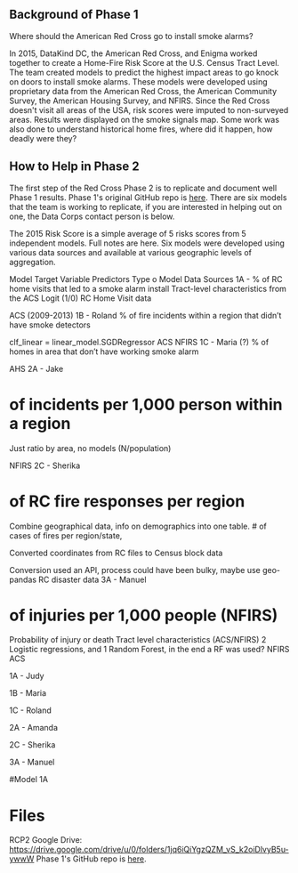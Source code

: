 
## Background of Phase 1

Where should the American Red Cross go to install smoke alarms?

In 2015, DataKind DC, the American Red Cross, and Enigma worked together to create a Home-Fire Risk Score at the U.S. Census Tract Level. The team created models to predict the highest impact areas to go knock on doors to install smoke alarms. These models were developed using proprietary data from the American Red Cross, the American Community Survey, the American Housing Survey, and NFIRS. Since the Red Cross doesn't visit all areas of the USA, risk scores were imputed to non-surveyed areas. Results were displayed on the smoke signals map. Some work was also done to understand historical home fires, where did it happen, how deadly were they?

## How to Help in Phase 2

The first step of the Red Cross Phase 2 is to replicate and document well Phase 1 results. Phase 1's original GitHub repo is <a href link="https://github.com/DataKind-DC/smoke_alarm_models">here</a>. There are six models that the team is working to replicate, if you are interested in helping out on one, the Data Corps contact person is below.

The 2015 Risk Score is a simple average of 5 risks scores from 5 independent models. Full notes are here. Six models were developed using various data sources and available at various geographic levels of aggregation.

Model
Target Variable
Predictors
Type o Model
Data Sources
1A -
% of RC home visits that led to a smoke alarm install
Tract-level characteristics from the ACS
Logit (1/0)
RC Home Visit data

ACS (2009-2013)
1B - Roland
% of fire incidents within a region that didn’t have smoke detectors


clf_linear = linear_model.SGDRegressor
ACS
NFIRS
1C - Maria (?)
% of homes in area that don’t have working smoke alarm




AHS
2A - Jake
# of incidents per 1,000 person within a region


Just ratio by area, no models
(N/population)


NFIRS
2C - Sherika
# of RC fire responses per region


Combine geographical data, info on demographics into one table. # of cases of fires per region/state,

Converted coordinates from RC files to Census block data

Conversion used an API, process could have been bulky, maybe use geo-pandas
RC disaster data
3A - Manuel
# of injuries per 1,000 people (NFIRS)

Probability of injury or death
Tract level characteristics (ACS/NFIRS)
2 Logistic regressions, and 1 Random Forest, in the end a RF was used?
NFIRS
ACS



1A - Judy

1B - Maria

1C - Roland

2A - Amanda

2C - Sherika

3A - Manuel


#Model 1A


# Files

RCP2 Google Drive: https://drive.google.com/drive/u/0/folders/1jq6iQiYgzQZM_vS_k2oiDlvyB5u-ywwW
Phase 1's GitHub repo is <a href link="https://github.com/DataKind-DC/smoke_alarm_models">here</a>.
